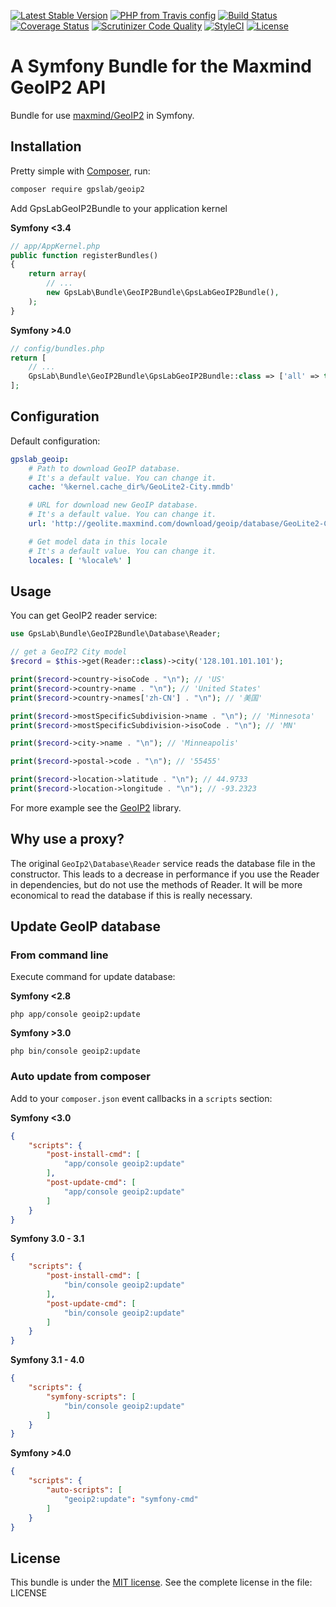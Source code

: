 [![Latest Stable Version](https://img.shields.io/packagist/v/gpslab/geoip2.svg?maxAge=3600&label=stable)](https://packagist.org/packages/gpslab/geoip2)
[![PHP from Travis config](https://img.shields.io/travis/php-v/gpslab/geoip2.svg?maxAge=3600)](https://packagist.org/packages/gpslab/geoip2)
[![Build Status](https://img.shields.io/travis/gpslab/geoip2.svg?maxAge=3600)](https://travis-ci.org/gpslab/geoip2)
[![Coverage Status](https://img.shields.io/coveralls/gpslab/geoip2.svg?maxAge=3600)](https://coveralls.io/github/gpslab/geoip2?branch=master)
[![Scrutinizer Code Quality](https://img.shields.io/scrutinizer/g/gpslab/geoip2.svg?maxAge=3600)](https://scrutinizer-ci.com/g/gpslab/geoip2/?branch=master)
[![StyleCI](https://styleci.io/repos/79822037/shield?branch=master)](https://styleci.io/repos/79822037)
[![License](https://img.shields.io/packagist/l/gpslab/geoip2.svg?maxAge=3600)](https://github.com/gpslab/geoip2)

A Symfony Bundle for the Maxmind GeoIP2 API
===========================================

Bundle for use [maxmind/GeoIP2](https://github.com/maxmind/GeoIP2-php) in Symfony.

## Installation

Pretty simple with [Composer](http://packagist.org), run:

```sh
composer require gpslab/geoip2
```

Add GpsLabGeoIP2Bundle to your application kernel

**Symfony <3.4**

```php
// app/AppKernel.php
public function registerBundles()
{
    return array(
        // ...
        new GpsLab\Bundle\GeoIP2Bundle\GpsLabGeoIP2Bundle(),
    );
}
```

**Symfony >4.0**

```php
// config/bundles.php
return [
    // ...
    GpsLab\Bundle\GeoIP2Bundle\GpsLabGeoIP2Bundle::class => ['all' => true],
];
```

## Configuration

Default configuration:

```yml
gpslab_geoip:
    # Path to download GeoIP database.
    # It's a default value. You can change it.
    cache: '%kernel.cache_dir%/GeoLite2-City.mmdb'

    # URL for download new GeoIP database.
    # It's a default value. You can change it.
    url: 'http://geolite.maxmind.com/download/geoip/database/GeoLite2-City.mmdb.gz'

    # Get model data in this locale
    # It's a default value. You can change it.
    locales: [ '%locale%' ]
```

## Usage

You can get GeoIP2 reader service:

```php
use GpsLab\Bundle\GeoIP2Bundle\Database\Reader;

// get a GeoIP2 City model
$record = $this->get(Reader::class)->city('128.101.101.101');

print($record->country->isoCode . "\n"); // 'US'
print($record->country->name . "\n"); // 'United States'
print($record->country->names['zh-CN'] . "\n"); // '美国'

print($record->mostSpecificSubdivision->name . "\n"); // 'Minnesota'
print($record->mostSpecificSubdivision->isoCode . "\n"); // 'MN'

print($record->city->name . "\n"); // 'Minneapolis'

print($record->postal->code . "\n"); // '55455'

print($record->location->latitude . "\n"); // 44.9733
print($record->location->longitude . "\n"); // -93.2323
```

For more example see the [GeoIP2](https://github.com/maxmind/GeoIP2-php) library.

## Why use a proxy?

The original `GeoIp2\Database\Reader` service reads the database file in the constructor.
This leads to a decrease in performance if you use the Reader in dependencies, but do not use the methods of Reader.
It will be more economical to read the database if this is really necessary.

## Update GeoIP database

### From command line

Execute command for update database:

**Symfony <2.8**

```
php app/console geoip2:update
```

**Symfony >3.0**

```
php bin/console geoip2:update
```

### Auto update from composer

Add to your `composer.json` event callbacks in a `scripts` section:


**Symfony <3.0**

```json
{
    "scripts": {
        "post-install-cmd": [
            "app/console geoip2:update"
        ],
        "post-update-cmd": [
            "app/console geoip2:update"
        ]
    }
}
```

**Symfony 3.0 - 3.1**

```json
{
    "scripts": {
        "post-install-cmd": [
            "bin/console geoip2:update"
        ],
        "post-update-cmd": [
            "bin/console geoip2:update"
        ]
    }
}
```

**Symfony 3.1 - 4.0**

```json
{
    "scripts": {
        "symfony-scripts": [
            "bin/console geoip2:update"
        ]
    }
}
```

**Symfony >4.0**

```json
{
    "scripts": {
        "auto-scripts": [
            "geoip2:update": "symfony-cmd"
        ]
    }
}
```


## License

This bundle is under the [MIT license](http://opensource.org/licenses/MIT). See the complete license in the file: LICENSE
